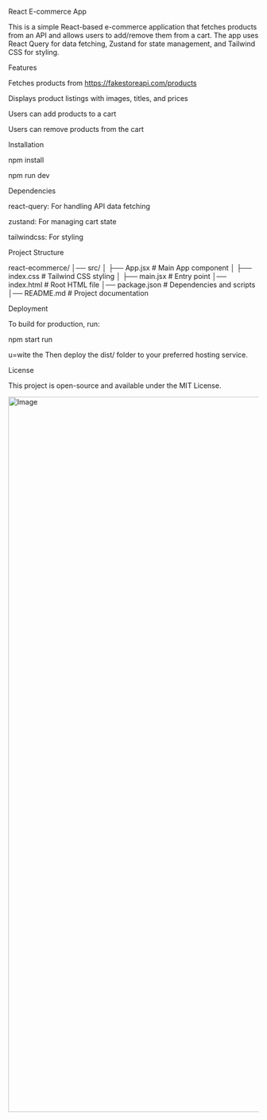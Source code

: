  React E-commerce App

This is a simple React-based e-commerce application that fetches products from an API and allows users to add/remove them from a cart. The app uses React Query for data fetching, Zustand for state management, and Tailwind CSS for styling.

Features

Fetches products from https://fakestoreapi.com/products

Displays product listings with images, titles, and prices

Users can add products to a cart

Users can remove products from the cart

 Installation
    
 npm install

npm run dev

Dependencies

react-query: For handling API data fetching

zustand: For managing cart state

tailwindcss: For styling

Project Structure

react-ecommerce/
│── src/
│   ├── App.jsx      # Main App component
│   ├── index.css    # Tailwind CSS styling
│   ├── main.jsx     # Entry point
│── index.html       # Root HTML file
│── package.json     # Dependencies and scripts
│── README.md        # Project documentation

Deployment

To build for production, run:

npm start run 

u=wite the Then deploy the dist/ folder to your preferred hosting service.

License

This project is open-source and available under the MIT License.

<img width="1440" alt="Image" src="https://github.com/user-attachments/assets/9bc91efb-ea2c-4a88-82ba-93abf8df79a8" />
 
